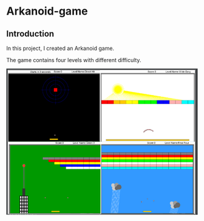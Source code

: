 # Arkanoid-game
## Introduction
In this project, I created an Arkanoid game.

The game contains four levels with different difficulty.

![levels](https://raw.githubusercontent.com/GalYehezkel/Arkanoid-game/master/images/levels.png)
